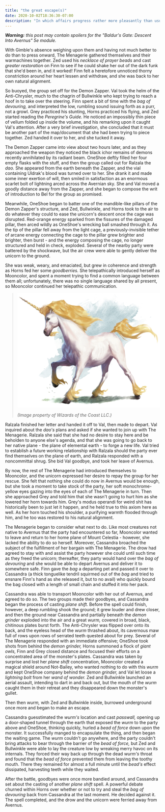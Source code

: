 ```yaml
---
title: "the great escape(s)"
date: 2020-10-02T18:36:30-07:00
description: "In which affairs progress rather more pleasantly than usual."
---
```


_**Warning:** this post may contain spoilers for the "Baldur's Gate: Descent Into Avernus" 5e module._

With Gimble's absence weighing upon them and having not much better to do than to press onward, The Menagerie gathered themselves and their warmachines together. Zed used his _necklace of prayer beads_ and cast _greater restoration_ on Finn to see if he could shake her out of the dark funk that she'd been in, and it worked! Finn felt a heretofore unnoticed thorny constriction around her heart lessen and withdraw, and she was back to her own natural alignment.

So buoyed, the group set off for the Demon Zapper. Val took the helm of the Anti-Chrysler, much to the chagrin of Bullwinkle who kept trying to reach a hoof in to take over the steering. Finn spent a bit of time with the _bag of devouring,_ and interpreted the low, rumbling sound issuing forth as a purr, not a growl. Grey practiced his stunting, Horns practiced his flying, and Zed started reading the _Peregrine's Guide._ He noticed an impossibly thin piece of vellum folded up inside the volume, and his remarking upon it caught Val's attention. After a very brief investigation, she concluded that it must be another part of the map/document that she had been trying to piece together. Zed handed it over to her, and she tucked it away.

The Demon Zapper came into view about two hours later, and as they approached the weapon they noticed the black ichor remains of demons recently annihilated by its radiant beam. OneShoe deftly filled her four empty flasks with the stuff, and then the group called out for Ralzala the _dao._ She appeared from the earth beneath the Zapper, and the vial containing Uldrak's blood was turned over to her. She drank it and made some inner exertion of will, then smiled in satisfaction as an enormous scarlet bolt of lightning arced across the Avernian sky. She and Val moved a goodly distance away from the Zapper, and she began to compose the writ of introduction to Bel for the group as promised.

Meanwhile, OneShoe began to batter one of the mandible-like pillars of the Demon Zapper's structure, and Zed, Bullwinkle, and Horns took to the air to do whatever they could to ease the unicorn's descent once the cage was disrupted. Red-orange energy sparked from the fissures of the damaged pillar, then arced wildly as OneShoe's wrecking ball smashed through it. As the tip of the pillar fell away from the light cage, a previously-invisible tether of arcane energy connecting the cage to the pillar grew brighter and brighter, then burst - and the energy composing the cage, no longer structured and held in check, exploded. Several of the nearby party were battered by the shockwave, but the air crew were able to gently deliver the unicorn to the ground.

She was weak, weary, and emaciated, but grew in coherence and strength as Horns fed her some _goodberries._ She telepathically introduced herself as Mooncolor, and spent a moment trying to find a common language between them all; unfortunately, there was no single language shared by all present, so Mooncolor continued her telepathic communication.

> ![Mooncolor](/images/dnd/monster-unicorn.png)
>
> _(Image property of Wizards of the Coast LLC.)_

Ralzala finished her letter and handed it off to Val, then made to depart. Val inquired about the _dao's_ plans and asked if she wanted to join up with The Menagerie. Ralzala she said that she had no desire to stay here and be beholden to anyone else's agenda, and that she was going to go back to her native plane - the plane of elemental earth - to forge a new life. Val tried to establish a future working relationship with Ralzala should the party ever find themselves on the plane of earth, and Ralzala responded with a noncommittal shrug. She bid Val goodbye, and took her leave of Avernus.

By now, the rest of The Menagerie had introduced themselves to Mooncolor, and the unicorn expressed her desire to repay the group for her rescue. She felt that nothing she could do now in Avernus would be enough, but she took a moment to take stock of the party, her soft monochrome-yellow eyes gazing into the eyes of each of The Menagerie in turn. Then she approached Grey and told him that she wasn't going to hurt him as she lowered her horn towards him. Grey's modus operandi for weird shit has historically been to just let it happen, and he held true to this axiom here as well. As her horn touched his shoulder, a purifying warmth flooded through him, and he too was restored to his natural alignment.

The Menagerie began to consider what next to do. Like most creatures not native to Avernus that the party had encountered so far, Mooncolor wanted to leave and return to her home plane of Mount Celestia - however, she lacked the ability to do so herself. Moreover, Cassandra broached the subject of the fulfillment of her bargain with The Menagerie. The drow had agreed to stay with and assist the party however she could until such time as they freed the unicorn; thereafter, they party would hand over the _bag of devouring_ and she would be able to depart Avernus and deliver it to somewhere safe. Finn gave the _bag_ a departing pet and passed it over to Cassandra (a thick tonguelike tendril squirmed out of the _bag_ and tried to ensnare Finn's hand as she released it, but to no avail) who quickly bound the bag closed with a length of small chain and stuffed it into her pack.

Cassandra was able to transport Mooncolor with her out of Avernus, and agreed to do so. The two groups made their goodbyes, and Cassandra began the process of casting _plane shift._ Before the spell could finish, however, a deep rumbling shook the ground; it grew louder and drew closer, and then the ground near Cassandra and partially beneath the _demon grinder_ exploded into the air and a great _wurm,_ covered in broad, black, chitinous plates burst forth. The Anti-Chrysler was flipped over onto its back, and the eyeless head of the _wurm_ thrashed about, its cavernous maw full of rows upon rows of serrated teeth quested about for prey. Several of The Menagerie responded with an immediate offensive; OneShoe took shots from behind the _demon grinder,_ Horns summoned a flock of _giant owls,_ Finn and Grey closed distance and focused their efforts on a concentrated area of the monster's plates. Cassandra was taken by surprise and lost her _plane shift_ concentration, Mooncolor created a magical shield around Not-Bailey, who wanted nothing to do with this _wurm_ and kept OneShoe company behind the _demon grinder,_ and Val let loose a _lightning bolt_ from her _wand of wonder._ Zed and Bullwinkle launched an aerial assault, intending to dart in and back out, but the mouth of the _wurm_ caught them in their retreat and they disappeared down the monster's gullet.

Then then _wurm,_ with Zed and Bullwinkle inside, burrowed underground once more and began to make an escape.

Cassandra guesstimated the _wurm's_ location and cast _passwall,_ opening up a door-shaped tunnel through the earth that exposed the _wurm_ to the party above and OneShoe, thinking quickly, hurled a _bead of force_ down upon the monster. It successfully manged to encapsulate the thing, and then began the waiting game. The _wurm_ couldn't go anywhere, and the party couldn't bring attacks to bear through the barrier of the _bead of force,_ but Zed and Bullwinkle were able to lay the creature low by wreaking merry havoc on its internals. They forced their way back up through the dead _wurm's_ throat and found that the _bead of force_ prevented them from leaving the toothy mouth. There they remained for almost a full minute until the _bead's_ effect dissipated, harvesting teeth while they waited.

After the battle, goodbyes were once more bandied around, and Cassandra set about the casting of another _plane shift_ spell. A powerful debate churned within Horns over whether or not to try and steal the _bag of devouring_ back from Cassandra at the last moment. He decided against it. The spell completed, and the drow and the unicorn were ferried away from Avernus.
